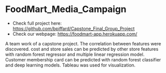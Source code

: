 # FoodMart_Media_Campaign

- Check full project here: https://github.com/bpiffard/Capstone_Final_Group_Project
- Check our webpage: https://foodmart-app.herokuapp.com/

A team work of a capstone project. The correlation between features were discovered. cost and store sales can be predicted by other store features with random forest regressor and multiple linear regression model. Customer membership card can be predicted with random forest classifier and deep learning models. Tableau was used for visualization.
